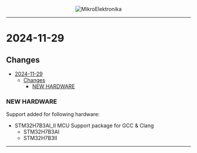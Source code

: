 <p align="center">
  <img src="http://www.mikroe.com/img/designs/beta/logo_small.png?raw=true" alt="MikroElektronika"/>
</p>

---

# 2024-11-29

## Changes

- [2024-11-29](#2024-11-29)
  - [Changes](#changes)
    - [NEW HARDWARE](#new-hardware)

### NEW HARDWARE

Support added for following hardware:

- STM32H7B3AI_II MCU Support package for GCC & Clang
  - STM32H7B3AI
  - STM32H7B3II

---
